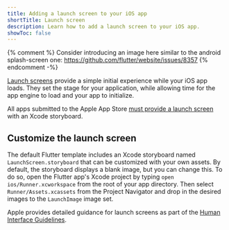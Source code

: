 ```yaml
---
title: Adding a launch screen to your iOS app
shortTitle: Launch screen
description: Learn how to add a launch screen to your iOS app.
showToc: false
---
```


{% comment %}
Consider introducing an image here similar to the android splash-screen one:
https://github.com/flutter/website/issues/8357
{% endcomment -%}

[Launch screens][] provide a simple initial experience while your iOS app loads.
They set the stage for your application, while allowing time for the app engine
to load and your app to initialize.

[Launch screens]: {{site.apple-dev}}/design/human-interface-guidelines/launching#Launch-screens

All apps submitted to the Apple App Store
[must provide a launch screen][apple-requirement]
with an Xcode storyboard.

## Customize the launch screen

The default Flutter template includes an Xcode
storyboard named `LaunchScreen.storyboard`
that can be customized with your own assets.
By default, the storyboard displays a blank image,
but you can change this. To do so,
open the Flutter app's Xcode project
by typing `open ios/Runner.xcworkspace`
from the root of your app directory.
Then select `Runner/Assets.xcassets`
from the Project Navigator and
drop in the desired images to the `LaunchImage` image set.

Apple provides detailed guidance for launch screens as
part of the [Human Interface Guidelines][].

[apple-requirement]: {{site.apple-dev}}/documentation/xcode/specifying-your-apps-launch-screen
[Human Interface Guidelines]: {{site.apple-dev}}/design/human-interface-guidelines/patterns/launching#launch-screens
